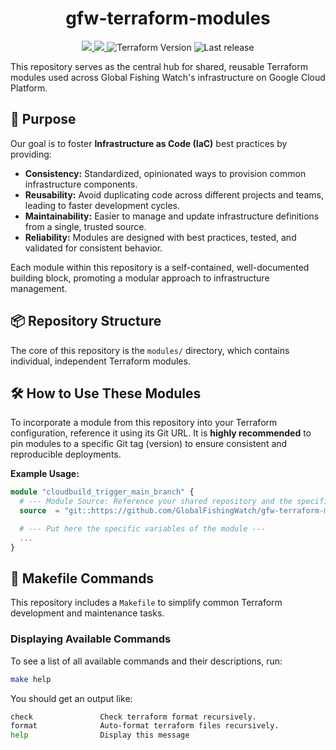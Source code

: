 <h1 align="center" style="border-bottom: none;"> gfw-terraform-modules </h1>

<p align="center">
  <a href="https://github.com/GlobalFishingWatch/gfw-terraform-modules/actions/workflows/tf-fmt-check.yaml" >
    <img src="https://github.com/GlobalFishingWatch/gfw-terraform-modules/actions/workflows/tf-fmt-check.yaml/badge.svg"/>
  </a>
  <a 
    href="https://github.com/GlobalFishingWatch/gfw-terraform-modules/actions/workflows/tf-validate-and-test.yaml" >
    <img src="https://github.com/GlobalFishingWatch/gfw-terraform-modules/actions/workflows/tf-validate-and-test.yaml/badge.svg"/>
  </a>
  <a>
    <img alt="Terraform Version" src="https://img.shields.io/badge/Terraform-1.12-blue">
  </a>
  <a>
    <img alt="Last release" src="https://img.shields.io/github/v/release/GlobalFishingWatch/gfw-terraform-modules">
  </a>
</p>

This repository serves as the central hub for shared, reusable Terraform modules used across Global Fishing Watch's infrastructure on Google Cloud Platform.

## 🚀 Purpose

Our goal is to foster **Infrastructure as Code (IaC)** best practices by providing:

* **Consistency:** Standardized, opinionated ways to provision common infrastructure components.
* **Reusability:** Avoid duplicating code across different projects and teams, leading to faster development cycles.
* **Maintainability:** Easier to manage and update infrastructure definitions from a single, trusted source.
* **Reliability:** Modules are designed with best practices, tested, and validated for consistent behavior.

Each module within this repository is a self-contained, well-documented building block, promoting a modular approach to infrastructure management.

## 📦 Repository Structure

The core of this repository is the `modules/` directory, which contains individual, independent Terraform modules.

## 🛠️ How to Use These Modules

To incorporate a module from this repository into your Terraform configuration, reference it using its Git URL. It is **highly recommended** to pin modules to a specific Git tag (version) to ensure consistent and reproducible deployments.

**Example Usage:**

```terraform
module "cloudbuild_trigger_main_branch" {
  # --- Module Source: Reference your shared repository and the specific module path ---
  source  = "git::https://github.com/GlobalFishingWatch/gfw-terraform-modules.git//modules/cloudbuild-trigger?ref=v0.1.0"

  # --- Put here the specific variables of the module ---
  ... 
}
```

## 🤖 Makefile Commands

This repository includes a `Makefile` to simplify common Terraform development and maintenance tasks.

### Displaying Available Commands

To see a list of all available commands and their descriptions, run:

```bash
make help
```

You should get an output like:
```bash
check               Check terraform format recursively.
format              Auto-format terraform files recursively.
help                Display this message
```
